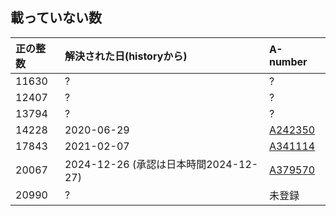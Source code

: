 ## 載っていない数


| 正の整数 | 解決された日(historyから) | A-number |
|:---|:-----|:----|
| 11630 | ? | ?  |
| 12407 | ? | ?  |
| 13794 | ? | ? |
| 14228 | 2020-06-29                          | [A242350](https://oeis.org/A242350) |
| 17843 | 2021-02-07                          | [A341114](https://oeis.org/A341114) |
| 20067 | 2024-12-26 (承認は日本時間2024-12-27) | [A379570](https://oeis.org/A379570) |
| 20990 | ?                                   | 未登録 |
